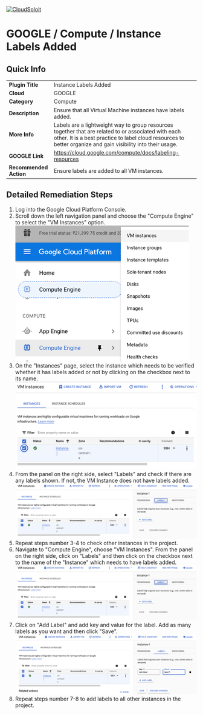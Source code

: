 [![CloudSploit](https://cloudsploit.com/img/logo-new-big-text-100.png "CloudSploit")](https://cloudsploit.com)

# GOOGLE / Compute / Instance Labels Added

## Quick Info

| | |
|-|-|
| **Plugin Title** | Instance Labels Added |
| **Cloud** | GOOGLE |
| **Category** | Compute |
| **Description** | Ensure that all Virtual Machine instances have labels added. |
| **More Info** | Labels are a lightweight way to group resources together that are related to or associated with each other. It is a best practice to label cloud resources to better organize and gain visibility into their usage. |
| **GOOGLE Link** | https://cloud.google.com/compute/docs/labeling-resources |
| **Recommended Action** | Ensure labels are added to all VM instances. |

## Detailed Remediation Steps
1. Log into the Google Cloud Platform Console.
2. Scroll down the left navigation panel and choose the "Compute Engine" to select the "VM Instances" option. </br> <img src="/resources/google/compute/instance-labels-added/step2.png"/>
3. On the "Instances" page, select the instance which needs to be verified whether it has labels added or not by clicking on the checkbox next to its name.</br> <img src="/resources/google/compute/instance-labels-added/step3.png"/>
4. From the panel on the right side, select "Labels" and check if there are any labels shown. If not, the VM Instance does not have labels added.</br> <img src="/resources/google/compute/instance-labels-added/step4.png"/>
5. Repeat steps number 3-4 to check other instances in the project.</br>
6. Navigate to "Compute Engine", choose "VM Instances". From the panel on the right side, click on "Labels" and then click on the checkbox next to the name of the "Instance" which needs to have labels added.</br> <img src="/resources/google/compute/instance-labels-added/step4.png"/>
7. Click on "Add Label" and add key and value for the label. Add as many labels as you want and then click "Save".</br> <img src="/resources/google/compute/instance-labels-added/step7.png"/>
8. Repeat steps number 7-8 to add labels to all other instances in the project.</br>
